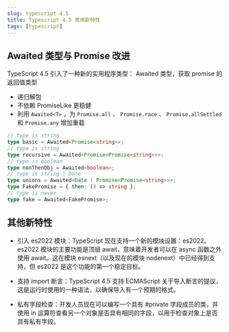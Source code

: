 ```yaml
---
slug: typescript-4.5
title: Typescript 4.5 常用新特性
tags: [typescript]
---
```


## Awaited 类型与 Promise 改进

TypeScript 4.5 引入了一种新的实用程序类型： Awaited 类型，获取 promise 的返回值类型

- 递归解包
- 不依赖 PromiseLike 更稳健
- 利用 `Awaited<T>` ，为 `Promise.all` 、 `Promise.race` 、 `Promise.allSettled` 和 `Promise.any` 增加重载

```typescript
// type is string
type basic = Awaited<Promise<string>>;
// type is string
type recursive = Awaited<Promise<Promise<string>>>;
// type is boolean
type nonThenObj = Awaited<boolean>;
// type is string | Date
type unions = Awaited<Date | Promise<Promise<string>>>;
type FakePromise = { then: () => string };
// type is never
type fake = Awaited<FakePromise>;
```

## 其他新特性

- 引入 es2022 模块：TypeScript 现在支持一个新的模块设置：es2022。es2022 模块的主要功能是顶层 await，意味着开发者可以在 async 函数之外使用 await。这在模块 esnext（以及现在的模块 nodenext）中已经得到支持，但 es2022 是这个功能的第一个稳定目标。
- 支持 import 断言：TypeScript 4.5 支持 ECMAScript 关于导入断言的提议，这是运行时使用的一种语法，以确保导入有一个预期的格式。

- 私有字段检查：开发人员现在可以编写一个具有 #private 字段成员的类，并使用 in 运算符查看另一个对象是否具有相同的字段，以用于检查对象上是否具有私有字段。
